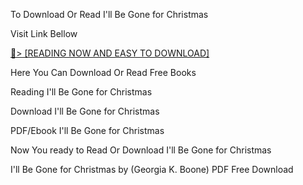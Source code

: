 To Download Or Read I'll Be Gone for Christmas

Visit Link Bellow

<a href="https://uk.ebookarea.xyz/?book=199531701-i-ll-be-gone-for-christmas">📖&gt; [READING NOW AND EASY TO DOWNLOAD]</a>

Here You Can Download Or Read Free Books

Reading I'll Be Gone for Christmas

Download I'll Be Gone for Christmas

PDF/Ebook I'll Be Gone for Christmas

Now You ready to Read Or Download I'll Be Gone for Christmas

I'll Be Gone for Christmas by (Georgia K. Boone) PDF Free Download
